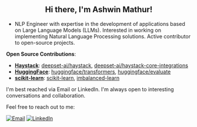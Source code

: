 <h2 align="center"> Hi there, I'm Ashwin Mathur!</h2>

- NLP Engineer with expertise in the development of applications based on Large Language Models (LLMs). Interested in working on implementing Natural Language Processing solutions. Active contributor to open-source projects.

**Open Source Contributions**:
  - **[Haystack](https://github.com/deepset-ai/haystack)**: [deepset-ai/haystack](https://github.com/deepset-ai/haystack/pulls?q=is%3Apr+author%3Aawinml+is%3Aclosed+sort%3Acomments-desc), [deepset-ai/haystack-core-integrations](https://github.com/deepset-ai/haystack-core-integrations/pulls?q=is%3Apr+author%3Aawinml+is%3Aclosed+sort%3Acomments-desc)
  - **[HuggingFace](https://github.com/huggingface)**: [huggingface/transformers](https://github.com/huggingface/transformers/pulls?q=is%3Apr+author%3Aawinml+is%3Aclosed+sort%3Acomments-desc), [huggingface/evaluate](https://github.com/huggingface/evaluate/pulls?q=is%3Apr+author%3Aawinml+is%3Aclosed+sort%3Acomments-desc)
  - **[scikit-learn](https://github.com/scikit-learn)**: [scikit-learn](https://github.com/scikit-learn/scikit-learn/pulls?q=is%3Apr+author%3Aawinml+is%3Aclosed+sort%3Acomments-desc), [imbalanced-learn](https://github.com/scikit-learn-contrib/imbalanced-learn/pulls?q=is%3Apr+is%3Aclosed+author%3Aawinml)

I'm best reached via Email or LinkedIn. I'm always open to interesting conversations and collaboration. 

Feel free to reach out to me:  &nbsp;

<a href="mailto:ashwinmathur.business@gmail.com"><img src="https://img.shields.io/badge/Email-grey?style=for-the-badge&logo=Gmail" alt="Email" href="mailto:ashwinmathur.business@gmail.com"></a>
<a href="https://www.linkedin.com/in/ashwin-mathur-ds/"><img src="https://img.shields.io/badge/LinkedIn-blue?style=for-the-badge&logo=LinkedIn" alt="LinkedIn" href="https://www.linkedin.com/in/ashwin-mathur-ds/"></a>


<!--
  Title: Ashwin Mathur Github
  Description: Data Science - Ashwin Mathur Github
  Author: awinml

**awinml/awinml** is a ✨ _special_ ✨ repository because its `README.md` (this file) appears on your GitHub profile.

Here are some ideas to get you started:



- 👯 I’m looking to collaborate on ...
- 🤔 I’m looking for help with ...
- 💬 Ask me about ...
- 📫 How to reach me: ...
- 😄 Pronouns: ...
- ⚡ Fun fact: ...

[![My GitHub Stats](https://github-readme-stats.vercel.app/api/?username=awinml&count_private=true&show_icons=true&hide_rank=true&hide=contribs&include_all_commits=true)]()

![](https://komarev.com/ghpvc/?username=awinml&color=green&style=for-the-badge&label=Profile+Views)

-->

